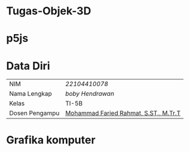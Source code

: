 # Tugas-Objek-3D
# p5js
# Data Diri

|  |  |
|--|--|
| NIM | *22104410078* |
| Nama Lengkap | *boby Hendrawan* |
| Kelas | TI-5B |
| Dosen Pengampu | [Mohammad Faried Rahmat, S.ST., M.Tr.T](https://github.com/fariedrahmat) |

# Grafika komputer

